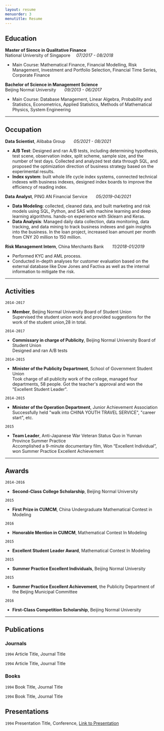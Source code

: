 ```yaml
---
layout: resume
menuorder: 3
menutitle: Resume
---
```


## Education

__Master of Sience in Qualitative Finance__ <br>
National University of Singapore &nbsp; &nbsp; _07/2017 - 08/2018_ 

- Main Course: Mathematical Finance, Financial Modelling, Risk Management, Investment and Portfolio Selection, Financial Time Series, Corporate Finance

__Bachelor of Science in Management Science__   
Beijing Normal University &nbsp; &nbsp; &nbsp; _09/2013 - 06/2017_ 

- Main Course: Database Management, Linear Algebra, Probability and Statistics, Econometrics, Applied Statistics, Methods of Mathematical Physics, System Engineering

***

## Occupation

__Data Scientist__, Alibaba Group        &nbsp; &nbsp; &nbsp; _05/2021 - 08/2021_ 

- __A/B Test__: Designed and ran A/B tests, including determining hypothesis, test scene, observation index, split scheme, sample size, and the number of test days. Collected and analyzed test data through SQL, and proposed the optimization direction of business strategy based on the experimental results.<br>
- __Index system__: built whole life cycle index systems, connected technical indexes with business indexes, designed index boards to improve the efficiency of reading index.

__Data Analyst__, PING AN Financial Service      &nbsp; &nbsp; &nbsp; _05/2019-04/2021_ 

- __Data Modeling__: collected, cleaned data, and built marketing and risk models using SQL, Python, and SAS with machine learning and deep learning algorithms. hands-on experience with Sklearn and Keras.<br>
- __Data Analysis__: Managed daily data collection, data monitoring, data tracking, and data mining to track business indexes and gain insights into the business. In the loan project, increased loan amount per month from CNY 20 million to 150 million.

__Risk Management Intern__, China Merchants Bank      &nbsp; &nbsp; &nbsp; _11/2018-01/2019_

- Performed KYC and AML process.
- Conducted in-depth analyses for customer evaluation based on the external database like Dow Jones and Factiva as well as the internal information to mitigate the risk.

***

## Activities

`2014-2017`
- __Member__, Beijing Normal University Board of Student Union   <br>
Supervised the student union work and provided suggestions for the work of the student union,28 in total.

`2014-2017`
- __Commissary in charge of Publicity__, Beijing Normal University Board of Student Union   <br>
Designed and ran A/B tests

`2014-2015`
- __Minister of the Publicity Department__, School of Government Student Union       <br>
Took charge of all publicity work of the college, managed four departments, 58 people. 
Got the teacher's approval and won the "Excellent Student Leader". 

`2014-2015`
- __Minister of the Operation Department__, Junior Achievement Association    <br>
Successfully held "walk into CHINA YOUTH TRAVEL SERVICE", "career start", etc. 

`2015`
- __Team Leader__, Anti-Japanese War Veteran Status Quo in Yunnan Province Summer Practice <br>
Accomplished a 9-minute documentary film, Won “Excellent Individual”, won Summer Practice Excellent Achievement 

***

## Awards

`2014-2016`
- __Second-Class College Scholarship__, Beijing Normal University

`2015`
-  __First Prize in CUMCM__, China Undergraduate Mathematical Contest in Modeling

`2016`
-  __Honorable Mention in CUMCM__, Mathematical Contest In Modeling

`2015`
-  __Excellent Student Leader Award__, Mathematical Contest In Modeling

`2015`
-  __Summer Practice Excellent Individuals__, Beijing Normal University

`2015`
-  __Summer Practice Excellent Achievement__, the Publicity Department of the Beijing Municipal Committee

`2016`
- __First-Class Competition Scholarship__, Beijing Normal University

***

## Publications

<!-- A list is also available [online](https://scholar.google.co.uk/citations?user=LTOTl0YAAAAJ) -->

### Journals

`1994`
Article Title, Journal Title

`1994`
Article Title, Journal Title

### Books

`1994`
Book Title, Journal Title

`1994`
Book Title, Journal Title


## Presentations

`1994`
Presentation Title, Conference, <a href="https://MyWebsite.tld/presentation1">Link to Presentation</a>



<!-- ### Footer

Last updated: May 2013 -->


